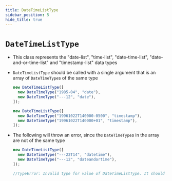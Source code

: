 ```yaml
---
title: DateTimeListType
sidebar_position: 5
hide_title: true
---
```


# `DateTimeListType`

- This class represents the "date-list", "time-list", "date-time-list", "date-and-or-time-list" and "timestamp-list" data types

- `DateTimeListType` should be called with a single argument that is an array of `DateTimeType`s of the same type

  ```js
  new DateTimeListType([
    new DateTimeType("1985-04", "date"),
    new DateTimeType("---12", "date"),
  ]);

  new DateTimeListType([
    new DateTimeType("19961022T140000-0500", "timestamp"),
    new DateTimeType("19961022T140000+01", "timestamp"),
  ]);
  ```

- The following will throw an error, since the `DateTimeType`s in the array are not of the same type

  ```js
  new DateTimeListType([
    new DateTimeType("---22T14", "datetime"),
    new DateTimeType("---12", "dateandortime"),
  ]);

  //TypeError: Invalid type for value of DateTimeListType. It should be an array of DateTimeTypes of the same type
  ```
